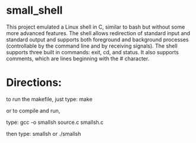 # small_shell
This project emulated a Linux shell in C, similar to bash but without some more advanced features. The shell allows redirection of standard input and standard output and supports both foreground and background processes (controllable by the command line and by receiving signals). The shell supports three built in commands: exit, cd, and status. It also supports comments, which are lines beginning with the # character.

# Directions:

to run the makefile, just type:
make 

or to compile and run,

type:
gcc -o smallsh source.c smallsh.c

then type:
smallsh or
./smallsh
